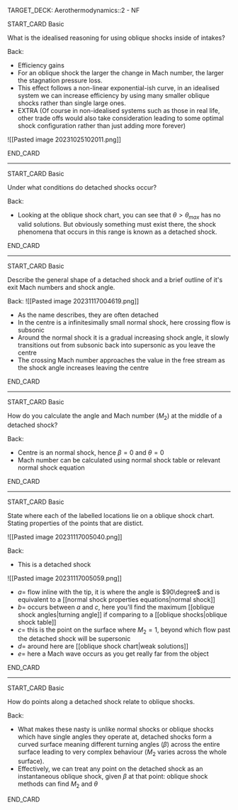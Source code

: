 TARGET_DECK: Aerothermodynamics::2 - NF



START_CARD
Basic

What is the idealised reasoning for using oblique shocks inside of intakes?

Back: 
- Efficiency gains
- For an oblique shock the larger the change in Mach number, the larger the stagnation pressure loss. 
- This effect follows a non-linear exponential-ish curve, in an idealised system we can increase efficiency by using many smaller oblique shocks rather than single large ones. 
- EXTRA (Of course in non-idealised systems such as those in real life, other trade offs would also take consideration leading to some optimal shock configuration rather than just adding more forever)

![[Pasted image 20231025102011.png]]

END_CARD


--------

START_CARD
Basic

Under what conditions do detached shocks occur?

Back: 
- Looking at the oblique shock chart, you can see that $\theta>\theta_{max}$ has no valid solutions. But obviously something must exist there, the shock phenomena that occurs in this range is known as a detached shock.

END_CARD


--------

START_CARD
Basic

Describe the general shape of a detached shock and a brief outline of it's exit Mach numbers and shock angle.

Back: 
![[Pasted image 20231117004619.png]]

- As the name describes, they are often detached
- In the centre is a infinitesimally small normal shock, here crossing flow is subsonic
- Around the normal shock it is a gradual increasing shock angle, it slowly transitions out from subsonic back into supersonic as you leave the centre
- The crossing Mach number approaches the value in the free stream as the shock angle increases leaving the centre

END_CARD


--------

START_CARD
Basic

How do you calculate the angle and Mach number ($M_{2}$) at the middle of a detached shock?

Back: 
- Centre is an normal shock, hence $\beta=0$ and $\theta=0$
- Mach number can be calculated using normal shock table or relevant normal shock equation

END_CARD


--------

START_CARD
Basic

State where each of the labelled locations lie on a oblique shock chart. Stating properties of the points that are distict.

![[Pasted image 20231117005040.png]]

Back: 
- This is a detached shock

![[Pasted image 20231117005059.png]]
- $a=$ flow inline with the tip, it is where the angle is $90\degree$ and is equivalent to a [[normal shock properties equations|normal shock]] 
- $b=$ occurs between $a$ and $c$, here you'll find the maximum [[oblique shock angles|turning angle]] if comparing to a [[oblique shocks|oblique shock table]]
- $c=$ this is the point on the surface where $M_{2}=1$, beyond which flow past the detached shock will be supersonic
- $d=$ around here are [[oblique shock chart|weak solutions]]
- $e=$ here a Mach wave occurs as you get really far from the object

END_CARD


--------

START_CARD
Basic

How do points along a detached shock relate to oblique shocks.

Back: 
- What makes these nasty is unlike normal shocks or oblique shocks which have single angles they operate at, detached shocks form a curved surface meaning different turning angles ($\beta$) across the entire surface leading to very complex behaviour ($M_{2}$ varies across the whole surface).
- Effectively, we can treat any point on the detached shock as an instantaneous oblique shock, given $\beta$ at that point: oblique shock methods can find $M_{2}$ and $\theta$

END_CARD






